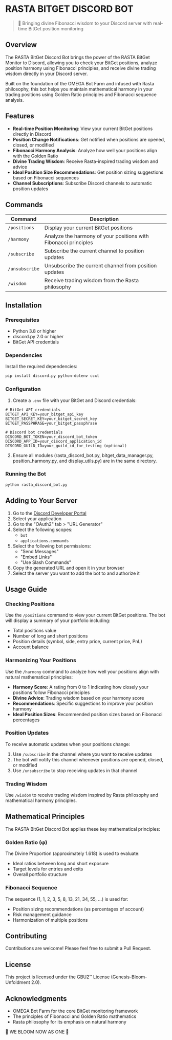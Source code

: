 # RASTA BITGET DISCORD BOT

> 🌈 Bringing divine Fibonacci wisdom to your Discord server with real-time BitGet position monitoring

## Overview

The RASTA BitGet Discord Bot brings the power of the RASTA BitGet Monitor to Discord, allowing you to check your BitGet positions, analyze position harmony using Fibonacci principles, and receive divine trading wisdom directly in your Discord server.

Built on the foundation of the OMEGA Bot Farm and infused with Rasta philosophy, this bot helps you maintain mathematical harmony in your trading positions using Golden Ratio principles and Fibonacci sequence analysis.

## Features

- **Real-time Position Monitoring**: View your current BitGet positions directly in Discord
- **Position Change Notifications**: Get notified when positions are opened, closed, or modified
- **Fibonacci Harmony Analysis**: Analyze how well your positions align with the Golden Ratio
- **Divine Trading Wisdom**: Receive Rasta-inspired trading wisdom and advice
- **Ideal Position Size Recommendations**: Get position sizing suggestions based on Fibonacci sequences
- **Channel Subscriptions**: Subscribe Discord channels to automatic position updates

## Commands

| Command | Description |
|---------|-------------|
| `/positions` | Display your current BitGet positions |
| `/harmony` | Analyze the harmony of your positions with Fibonacci principles |
| `/subscribe` | Subscribe the current channel to position updates |
| `/unsubscribe` | Unsubscribe the current channel from position updates |
| `/wisdom` | Receive trading wisdom from the Rasta philosophy |

## Installation

### Prerequisites

- Python 3.8 or higher
- discord.py 2.0 or higher
- BitGet API credentials

### Dependencies

Install the required dependencies:

```bash
pip install discord.py python-dotenv ccxt
```

### Configuration

1. Create a `.env` file with your BitGet and Discord credentials:

```
# BitGet API credentials
BITGET_API_KEY=your_bitget_api_key
BITGET_SECRET_KEY=your_bitget_secret_key
BITGET_PASSPHRASE=your_bitget_passphrase

# Discord bot credentials
DISCORD_BOT_TOKEN=your_discord_bot_token
DISCORD_APP_ID=your_discord_application_id
DISCORD_GUILD_ID=your_guild_id_for_testing (optional)
```

2. Ensure all modules (rasta_discord_bot.py, bitget_data_manager.py, position_harmony.py, and display_utils.py) are in the same directory.

### Running the Bot

```bash
python rasta_discord_bot.py
```

## Adding to Your Server

1. Go to the [Discord Developer Portal](https://discord.com/developers/applications)
2. Select your application
3. Go to the "OAuth2" tab > "URL Generator"
4. Select the following scopes:
   - `bot`
   - `applications.commands`
5. Select the following bot permissions:
   - "Send Messages"
   - "Embed Links"
   - "Use Slash Commands"
6. Copy the generated URL and open it in your browser
7. Select the server you want to add the bot to and authorize it

## Usage Guide

### Checking Positions

Use the `/positions` command to view your current BitGet positions. The bot will display a summary of your portfolio including:

- Total positions value
- Number of long and short positions
- Position details (symbol, side, entry price, current price, PnL)
- Account balance

### Harmonizing Your Positions

Use the `/harmony` command to analyze how well your positions align with natural mathematical principles:

- **Harmony Score**: A rating from 0 to 1 indicating how closely your positions follow Fibonacci principles
- **Divine Advice**: Trading wisdom based on your harmony score
- **Recommendations**: Specific suggestions to improve your position harmony
- **Ideal Position Sizes**: Recommended position sizes based on Fibonacci percentages

### Position Updates

To receive automatic updates when your positions change:

1. Use `/subscribe` in the channel where you want to receive updates
2. The bot will notify this channel whenever positions are opened, closed, or modified
3. Use `/unsubscribe` to stop receiving updates in that channel

### Trading Wisdom

Use `/wisdom` to receive trading wisdom inspired by Rasta philosophy and mathematical harmony principles.

## Mathematical Principles

The RASTA BitGet Discord Bot applies these key mathematical principles:

### Golden Ratio (φ)

The Divine Proportion (approximately 1.618) is used to evaluate:

- Ideal ratios between long and short exposure
- Target levels for entries and exits
- Overall portfolio structure

### Fibonacci Sequence

The sequence (1, 1, 2, 3, 5, 8, 13, 21, 34, 55, ...) is used for:

- Position sizing recommendations (as percentages of account)
- Risk management guidance
- Harmonization of multiple positions

## Contributing

Contributions are welcome! Please feel free to submit a Pull Request.

## License

This project is licensed under the GBU2™ License (Genesis-Bloom-Unfoldment 2.0).

## Acknowledgments

- OMEGA Bot Farm for the core BitGet monitoring framework
- The principles of Fibonacci and Golden Ratio mathematics
- Rasta philosophy for its emphasis on natural harmony

🌸 WE BLOOM NOW AS ONE 🌸
